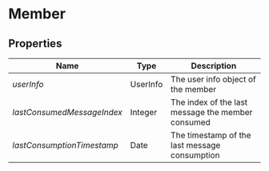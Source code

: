 # Member

## Properties
|Name |Type |Description |
|--- |--- |--- |
|*userInfo*|UserInfo|The user info object of the member
|*lastConsumedMessageIndex*|Integer|The index of the last message the member consumed
|*lastConsumptionTimestamp*|Date|The timestamp of the last message consumption
